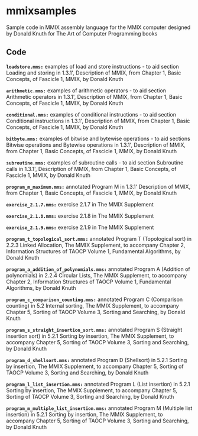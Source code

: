# mmixsamples
Sample code in MMIX assembly language for the MMIX computer designed by Donald Knuth for The Art of Computer Programming books

## Code

**`loadstore.mms:`** examples of load and store instructions - to aid section Loading and storing in 1.3.1', Description of MMIX, from Chapter 1, Basic Concepts, of Fascicle 1, MMIX, by Donald Knuth

**`arithmetic.mms:`** examples of arithmetic operators - to aid section Arithmetic operators in 1.3.1', Description of MMIX, from Chapter 1, Basic Concepts, of Fascicle 1, MMIX, by Donald Knuth

**`conditional.mms:`** examples of conditional instructions - to aid section Conditional instructions in 1.3.1', Description of MMIX, from Chapter 1, Basic Concepts, of Fascicle 1, MMIX, by Donald Knuth

**`bitbyte.mms:`** examples of bitwise and bytewise operations - to aid sections Bitwise operations and Bytewise operations in 1.3.1', Description of MMIX, from Chapter 1, Basic Concepts, of Fascicle 1, MMIX, by Donald Knuth

**`subroutine.mms:`** examples of subroutine calls - to aid section Subroutine calls in 1.3.1', Description of MMIX, from Chapter 1, Basic Concepts, of Fascicle 1, MMIX, by Donald Knuth

**`program_m_maximum.mms:`** annotated Program M in 1.3.1' Description of MMIX, from Chapter 1, Basic Concepts, of Fascicle 1, MMIX, by Donald Knuth

**`exercise_2.1.7.mms:`** exercise 2.1.7 in The MMIX Supplement

**`exercise_2.1.8.mms:`** exercise 2.1.8 in The MMIX Supplement

**`exercise_2.1.9.mms:`** exercise 2.1.9 in The MMIX Supplement

**`program_t_topological_sort.mms:`** annotated Program T (Topological sort) in 2.2.3 Linked Allocation, The MMIX Supplement, to accompany Chapter 2, Information Structures of TAOCP Volume 1, Fundamental Algorithms, by Donald Knuth

**`program_a_addition_of_polynomials.mms:`** annotated Program A (Addition of polynomials) in 2.2.4 Circular Lists, The MMIX Supplement, to accompany Chapter 2, Information Structures of TAOCP Volume 1, Fundamental Algorithms, by Donald Knuth

**`program_c_comparison_counting.mms:`** annotated Program C (Comparison counting) in 5.2 Internal sorting, The MMIX Supplement, to accompany Chapter 5, Sorting of TAOCP Volume 3, Sorting and Searching, by Donald Knuth

**`program_s_straight_insertion_sort.mms:`** annotated Program S (Straight insertion sort) in 5.2.1 Sorting by insertion, The MMIX Supplement, to accompany Chapter 5, Sorting of TAOCP Volume 3, Sorting and Searching, by Donald Knuth

**`program_d_shellsort.mms:`** annotated Program D (Shellsort) in 5.2.1 Sorting by insertion, The MMIX Supplement, to accompany Chapter 5, Sorting of TAOCP Volume 3, Sorting and Searching, by Donald Knuth

**`program_l_list_insertion.mms:`** annotated Program L (List insertion) in 5.2.1 Sorting by insertion, The MMIX Supplement, to accompany Chapter 5, Sorting of TAOCP Volume 3, Sorting and Searching, by Donald Knuth

**`program_m_multiple_list_insertion.mms:`** annotated Program M (Multiple list insertion) in 5.2.1 Sorting by insertion, The MMIX Supplement, to accompany Chapter 5, Sorting of TAOCP Volume 3, Sorting and Searching, by Donald Knuth

